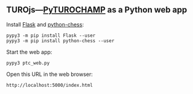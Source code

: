 ## TUROjs—[PyTUROCHAMP](https://github.com/mdoege/PyTuroChamp) as a Python web app

Install [Flask](http://flask.pocoo.org/) and [python-chess](https://github.com/niklasf/python-chess):

    pypy3 -m pip install Flask --user
    pypy3 -m pip install python-chess --user

Start the web app:

    pypy3 ptc_web.py

Open this URL in the web browser:

    http://localhost:5000/index.html
